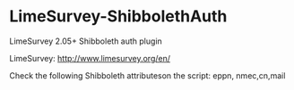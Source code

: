 LimeSurvey-ShibbolethAuth
=========================

LimeSurvey 2.05+ Shibboleth auth plugin

LimeSurvey: http://www.limesurvey.org/en/


Check the following Shibboleth attributeson the script:
eppn, nmec,cn,mail
